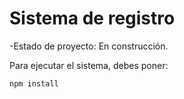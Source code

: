 <h1> Sistema de registro</h1>

-Estado de proyecto: En construcción.

Para ejecutar el sistema, debes poner:

```npm install ```
